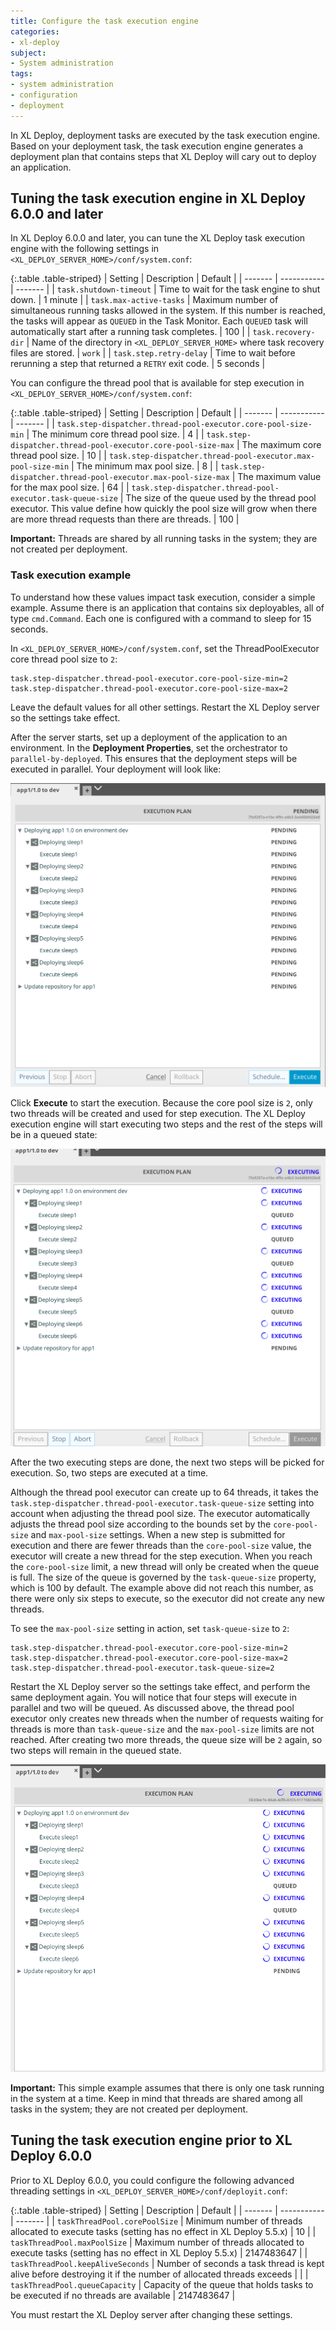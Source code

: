 ```yaml
---
title: Configure the task execution engine
categories:
- xl-deploy
subject:
- System administration
tags:
- system administration
- configuration
- deployment
---
```


In XL Deploy, deployment tasks are executed by the task execution engine. Based on your deployment task, the task execution engine generates a deployment plan that contains steps that XL Deploy will cary out to deploy an application.

## Tuning the task execution engine in XL Deploy 6.0.0 and later

In XL Deploy 6.0.0 and later, you can tune the XL Deploy task execution engine with the following settings in `<XL_DEPLOY_SERVER_HOME>/conf/system.conf`:

{:.table .table-striped}
| Setting | Description | Default |
| ------- | ----------- | ------- |
| `task.shutdown-timeout` | Time to wait for the task engine to shut down. | 1 minute |
| `task.max-active-tasks` | Maximum number of simultaneous running tasks allowed in the system. If this number is reached, the tasks will appear as `QUEUED` in the Task Monitor. Each `QUEUED` task will automatically start after a running task completes. | 100 |
| `task.recovery-dir` | Name of the directory in `<XL_DEPLOY_SERVER_HOME>` where task recovery files are stored. | `work` |
| `task.step.retry-delay` | Time to wait before rerunning a step that returned a `RETRY` exit code. | 5 seconds |

 You can configure the thread pool that is available for step execution in `<XL_DEPLOY_SERVER_HOME>/conf/system.conf`:

{:.table .table-striped}
| Setting | Description | Default |
| ------- | ----------- | ------- |
| `task.step-dispatcher.thread-pool-executor.core-pool-size-min` | The minimum core thread pool size. | 4 |
| `task.step-dispatcher.thread-pool-executor.core-pool-size-max` | The maximum core thread pool size. | 10 |
| `task.step-dispatcher.thread-pool-executor.max-pool-size-min` | The minimum max pool size. | 8 |
| `task.step-dispatcher.thread-pool-executor.max-pool-size-max` | The maximum value for the max pool size. | 64 |
| `task.step-dispatcher.thread-pool-executor.task-queue-size` | The size of the queue used by the thread pool executor. This value define how quickly the pool size will grow when there are more thread requests than there are threads.  | 100 |

**Important:** Threads are shared by all running tasks in the system; they are not created per deployment.

### Task execution example

To understand how these values impact task execution, consider a simple example. Assume there is an application that contains six deployables, all of type `cmd.Command`. Each one is configured with a command to sleep for 15 seconds.

In `<XL_DEPLOY_SERVER_HOME>/conf/system.conf`, set the ThreadPoolExecutor core thread pool size to `2`:

    task.step-dispatcher.thread-pool-executor.core-pool-size-min=2
    task.step-dispatcher.thread-pool-executor.core-pool-size-max=2

Leave the default values for all other settings. Restart the XL Deploy server so the settings take effect.

After the server starts, set up a deployment of the application to an environment. In the **Deployment Properties**, set the orchestrator to `parallel-by-deployed`. This ensures that the deployment steps will be executed in parallel. Your deployment will look like:

![Sample deployment plan with parallel-by-deployed orchestrator](images/tuning/deployment-plan.png)

Click **Execute** to start the execution. Because the core pool size is `2`, only two threads will be created and used for step execution. The XL Deploy execution engine will start executing two steps and the rest of the steps will be in a queued state:

![Deployment with limited core pool size](images/tuning/execution-first-two-tasks.png)

After the two executing steps are done, the next two steps will be picked for execution. So, two steps are executed at a time.

Although the thread pool executor can create up to 64 threads, it takes the `task.step-dispatcher.thread-pool-executor.task-queue-size` setting into account when adjusting the thread pool size. The executor automatically adjusts the thread pool size according to the bounds set by the `core-pool-size` and `max-pool-size` settings. When a new step is submitted for execution and there are fewer threads than the `core-pool-size` value, the executor will create a new thread for the step execution. When you reach the `core-pool-size` limit, a new thread will only be created when the queue is full. The size of the queue is governed by the `task-queue-size` property, which is 100 by default. The example above did not reach this number, as there were only six steps to execute, so the executor did not create any new threads.

To see the `max-pool-size` setting in action, set `task-queue-size` to `2`:

    task.step-dispatcher.thread-pool-executor.core-pool-size-min=2
    task.step-dispatcher.thread-pool-executor.core-pool-size-max=2
    task.step-dispatcher.thread-pool-executor.task-queue-size=2

Restart the XL Deploy server so the settings take effect, and perform the same deployment again. You will notice that four steps will execute in parallel and two will be queued. As discussed above, the thread pool executor only creates new threads when the number of requests waiting for threads is more than `task-queue-size` and the `max-pool-size` limits are not reached. After creating two more threads, the queue size will be `2` again, so two steps will remain in the queued state.

![Deployment with limited max pool size](images/tuning/execution-with-task-queue-size.png)

**Important:** This simple example assumes that there is only one task running in the system at a time. Keep in mind that threads are shared among all tasks in the system; they are not created per deployment.

## Tuning the task execution engine prior to XL Deploy 6.0.0

Prior to XL Deploy 6.0.0, you could configure the following advanced threading settings in `<XL_DEPLOY_SERVER_HOME>/conf/deployit.conf`:

{:.table .table-striped}
| Setting | Description | Default |
| ------- | ----------- | ------- |
| `taskThreadPool.corePoolSize` | Minimum number of threads allocated to execute tasks (setting has no effect in XL Deploy 5.5.x) | 10 |
| `taskThreadPool.maxPoolSize` | Maximum number of threads allocated to execute tasks (setting has no effect in XL Deploy 5.5.x) | 2147483647 |
| `taskThreadPool.keepAliveSeconds` | Number of seconds a task thread is kept alive before destroying it if the number of allocated threads exceeds | |
| `taskThreadPool.queueCapacity` | Capacity of the queue that holds tasks to be executed if no threads are available | 2147483647 |

You must restart the XL Deploy server after changing these settings.
